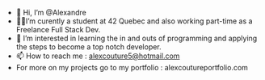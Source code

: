 - 👋 Hi, I’m @Alexandre
- 👨‍💻I’m curently a student at 42 Quebec and also working part-time as a Freelance Full Stack Dev.
- 👀 I’m interested in learning the in and outs of programming and applying the steps to become a top notch developer.
- 📫 How to reach me : alexcouture5@hotmail.com
- For more on my projects go to my portfolio : alexcoutureportfolio.com

<!---
demenciel/demenciel is a ✨ special ✨ repository because its `README.md` (this file) appears on your GitHub profile.
You can click the Preview link to take a look at your changes.
--->
